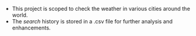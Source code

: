 * This project is scoped to check the weather in various cities around the world.
* The _search_ history is stored in a .csv file for further analysis and enhancements.
